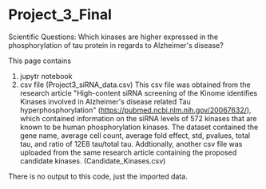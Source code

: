 # Project_3_Final
Scientific Questions: Which kinases are higher expressed in the phosphorylation of tau protein in regards to Alzheimer's disease?

This page contains
1) jupytr notebook
2) csv file (Project3_siRNA_data.csv)
    This csv file was obtained from the research article "High-content siRNA screening of the Kinome identifies Kinases involved in Alzheimer's disease related Tau hyperphosphorylation" (https://pubmed.ncbi.nlm.nih.gov/20067632/), which contained information on the siRNA levels of 572 kinases that are known to be human phosphorylation kinases. The dataset contained the gene name, average cell count, average fold effect, std, pvalues, total tau, and ratio of 12E8 tau/total tau. 
    Addtionally, another csv file was uploaded from the same research article containing the proposed candidate kinases. (Candidate_Kinases.csv)
 
 There is no output to this code, just the imported data. 
